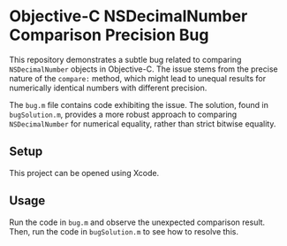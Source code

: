 # Objective-C NSDecimalNumber Comparison Precision Bug

This repository demonstrates a subtle bug related to comparing `NSDecimalNumber` objects in Objective-C.  The issue stems from the precise nature of the `compare:` method, which might lead to unequal results for numerically identical numbers with different precision.

The `bug.m` file contains code exhibiting the issue.  The solution, found in `bugSolution.m`, provides a more robust approach to comparing `NSDecimalNumber` for numerical equality, rather than strict bitwise equality.

## Setup

This project can be opened using Xcode.

## Usage

Run the code in `bug.m` and observe the unexpected comparison result.  Then, run the code in `bugSolution.m` to see how to resolve this.